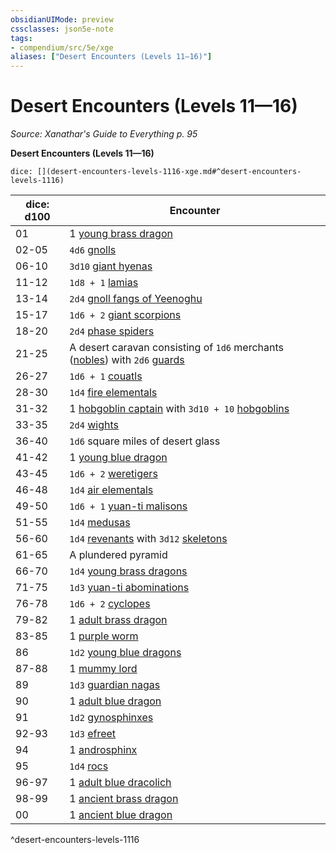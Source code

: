 ```yaml
---
obsidianUIMode: preview
cssclasses: json5e-note
tags:
- compendium/src/5e/xge
aliases: ["Desert Encounters (Levels 11—16)"]
---
```

# Desert Encounters (Levels 11—16)
*Source: Xanathar's Guide to Everything p. 95* 

**Desert Encounters (Levels 11—16)**

`dice: [](desert-encounters-levels-1116-xge.md#^desert-encounters-levels-1116)`

| dice: d100 | Encounter |
|------------|-----------|
| 01 | 1 [young brass dragon](/3-Mechanics/CLI/bestiary/dragon/young-brass-dragon.md) |
| 02-05 | `4d6` [gnolls](/3-Mechanics/CLI/bestiary/humanoid/gnoll.md) |
| 06-10 | `3d10` [giant hyenas](/3-Mechanics/CLI/bestiary/beast/giant-hyena.md) |
| 11-12 | `1d8 + 1` [lamias](/3-Mechanics/CLI/bestiary/monstrosity/lamia.md) |
| 13-14 | `2d4` [gnoll fangs of Yeenoghu](/3-Mechanics/CLI/bestiary/fiend/gnoll-fang-of-yeenoghu.md) |
| 15-17 | `1d6 + 2` [giant scorpions](/3-Mechanics/CLI/bestiary/beast/giant-scorpion.md) |
| 18-20 | `2d4` [phase spiders](/3-Mechanics/CLI/bestiary/monstrosity/phase-spider.md) |
| 21-25 | A desert caravan consisting of `1d6` merchants ([nobles](/3-Mechanics/CLI/bestiary/humanoid/noble.md)) with `2d6` [guards](/3-Mechanics/CLI/bestiary/humanoid/guard.md) |
| 26-27 | `1d6 + 1` [couatls](/3-Mechanics/CLI/bestiary/celestial/couatl.md) |
| 28-30 | `1d4` [fire elementals](/3-Mechanics/CLI/bestiary/elemental/fire-elemental.md) |
| 31-32 | 1 [hobgoblin captain](/3-Mechanics/CLI/bestiary/humanoid/hobgoblin-captain.md) with `3d10 + 10` [hobgoblins](/3-Mechanics/CLI/bestiary/humanoid/hobgoblin.md) |
| 33-35 | `2d4` [wights](/3-Mechanics/CLI/bestiary/undead/wight.md) |
| 36-40 | `1d6` square miles of desert glass |
| 41-42 | 1 [young blue dragon](/3-Mechanics/CLI/bestiary/dragon/young-blue-dragon.md) |
| 43-45 | `1d6 + 2` [weretigers](/3-Mechanics/CLI/bestiary/humanoid/weretiger.md) |
| 46-48 | `1d4` [air elementals](/3-Mechanics/CLI/bestiary/elemental/air-elemental.md) |
| 49-50 | `1d6 + 1` [yuan-ti malisons](/3-Mechanics/CLI/bestiary/monstrosity/yuan-ti-malison-type-1.md) |
| 51-55 | `1d4` [medusas](/3-Mechanics/CLI/bestiary/monstrosity/medusa.md) |
| 56-60 | `1d4` [revenants](/3-Mechanics/CLI/bestiary/undead/revenant.md) with `3d12` [skeletons](/3-Mechanics/CLI/bestiary/undead/skeleton.md) |
| 61-65 | A plundered pyramid |
| 66-70 | `1d4` [young brass dragons](/3-Mechanics/CLI/bestiary/dragon/young-brass-dragon.md) |
| 71-75 | `1d3` [yuan-ti abominations](/3-Mechanics/CLI/bestiary/monstrosity/yuan-ti-abomination.md) |
| 76-78 | `1d6 + 2` [cyclopes](/3-Mechanics/CLI/bestiary/giant/cyclops.md) |
| 79-82 | 1 [adult brass dragon](/3-Mechanics/CLI/bestiary/dragon/adult-brass-dragon.md) |
| 83-85 | 1 [purple worm](/3-Mechanics/CLI/bestiary/monstrosity/purple-worm.md) |
| 86 | `1d2` [young blue dragons](/3-Mechanics/CLI/bestiary/dragon/young-blue-dragon.md) |
| 87-88 | 1 [mummy lord](/3-Mechanics/CLI/bestiary/undead/mummy-lord.md) |
| 89 | `1d3` [guardian nagas](/3-Mechanics/CLI/bestiary/monstrosity/guardian-naga.md) |
| 90 | 1 [adult blue dragon](/3-Mechanics/CLI/bestiary/dragon/adult-blue-dragon.md) |
| 91 | `1d2` [gynosphinxes](/3-Mechanics/CLI/bestiary/monstrosity/gynosphinx.md) |
| 92-93 | `1d3` [efreet](/3-Mechanics/CLI/bestiary/elemental/efreeti.md) |
| 94 | 1 [androsphinx](/3-Mechanics/CLI/bestiary/monstrosity/androsphinx.md) |
| 95 | `1d4` [rocs](/3-Mechanics/CLI/bestiary/monstrosity/roc.md) |
| 96-97 | 1 [adult blue dracolich](/3-Mechanics/CLI/bestiary/undead/adult-blue-dracolich.md) |
| 98-99 | 1 [ancient brass dragon](/3-Mechanics/CLI/bestiary/dragon/ancient-brass-dragon.md) |
| 00 | 1 [ancient blue dragon](/3-Mechanics/CLI/bestiary/dragon/ancient-blue-dragon.md) |
^desert-encounters-levels-1116